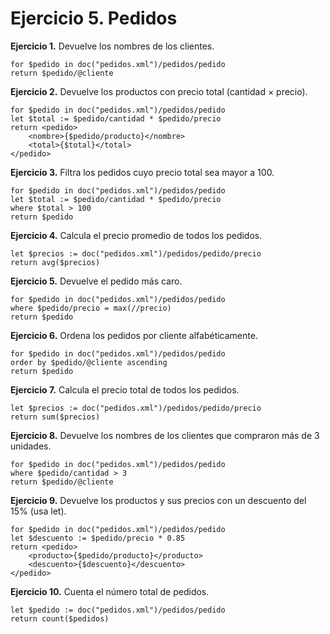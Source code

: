 # Ejercicio 5. Pedidos

**Ejercicio 1.** Devuelve los nombres de los clientes.
```
for $pedido in doc("pedidos.xml")/pedidos/pedido
return $pedido/@cliente
```
**Ejercicio 2.** Devuelve los productos con precio total (cantidad × precio).
```
for $pedido in doc("pedidos.xml")/pedidos/pedido
let $total := $pedido/cantidad * $pedido/precio
return <pedido>
	<nombre>{$pedido/producto}</nombre>
    <total>{$total}</total>
</pedido>
```
**Ejercicio 3.** Filtra los pedidos cuyo precio total sea mayor a 100.
```
for $pedido in doc("pedidos.xml")/pedidos/pedido
let $total := $pedido/cantidad * $pedido/precio
where $total > 100
return $pedido
```
**Ejercicio 4.** Calcula el precio promedio de todos los pedidos.
```
let $precios := doc("pedidos.xml")/pedidos/pedido/precio
return avg($precios)
```
**Ejercicio 5.** Devuelve el pedido más caro.
```
for $pedido in doc("pedidos.xml")/pedidos/pedido
where $pedido/precio = max(//precio)
return $pedido
```
**Ejercicio 6.** Ordena los pedidos por cliente alfabéticamente.
```
for $pedido in doc("pedidos.xml")/pedidos/pedido
order by $pedido/@cliente ascending
return $pedido
```
**Ejercicio 7.** Calcula el precio total de todos los pedidos.
```
let $precios := doc("pedidos.xml")/pedidos/pedido/precio
return sum($precios)
```
**Ejercicio 8.** Devuelve los nombres de los clientes que compraron más de 3 unidades.
```
for $pedido in doc("pedidos.xml")/pedidos/pedido
where $pedido/cantidad > 3
return $pedido/@cliente
```
**Ejercicio 9.** Devuelve los productos y sus precios con un descuento del 15% (usa let).
```
for $pedido in doc("pedidos.xml")/pedidos/pedido
let $descuento := $pedido/precio * 0.85
return <pedido>
    <producto>{$pedido/producto}</producto>
    <descuento>{$descuento}</descuento>
</pedido>
```
**Ejercicio 10.** Cuenta el número total de pedidos.
```
let $pedido := doc("pedidos.xml")/pedidos/pedido
return count($pedidos)
```